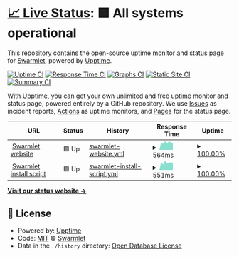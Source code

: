 # [📈 Live Status](https://status.swarmlet.dev): <!--live status--> **🟩 All systems operational**

This repository contains the open-source uptime monitor and status page for [Swarmlet](https://swarmlet.dev), powered by [Upptime](https://github.com/upptime/upptime).

[![Uptime CI](https://github.com/koj-co/upptime/workflows/Uptime%20CI/badge.svg)](https://github.com/koj-co/upptime/actions?query=workflow%3A%22Uptime+CI%22)
[![Response Time CI](https://github.com/koj-co/upptime/workflows/Response%20Time%20CI/badge.svg)](https://github.com/koj-co/upptime/actions?query=workflow%3A%22Response+Time+CI%22)
[![Graphs CI](https://github.com/koj-co/upptime/workflows/Graphs%20CI/badge.svg)](https://github.com/koj-co/upptime/actions?query=workflow%3A%22Graphs+CI%22)
[![Static Site CI](https://github.com/koj-co/upptime/workflows/Static%20Site%20CI/badge.svg)](https://github.com/koj-co/upptime/actions?query=workflow%3A%22Static+Site+CI%22)
[![Summary CI](https://github.com/koj-co/upptime/workflows/Summary%20CI/badge.svg)](https://github.com/koj-co/upptime/actions?query=workflow%3A%22Summary+CI%22)

With [Upptime](https://upptime.js.org), you can get your own unlimited and free uptime monitor and status page, powered entirely by a GitHub repository. We use [Issues](https://github.com/swarmlet/swarmlet/issues) as incident reports, [Actions](https://github.com/swarmlet/swarmlet/actions) as uptime monitors, and [Pages](https://status.swarmlet.dev) for the status page.

<!--start: status pages-->
<!-- This summary is generated by Upptime (https://github.com/upptime/upptime) -->
<!-- Do not edit this manually, your changes will be overwritten -->
<!-- prettier-ignore -->
| URL | Status | History | Response Time | Uptime |
| --- | ------ | ------- | ------------- | ------ |
| <img alt="" src="https://favicons.githubusercontent.com/swarmlet.dev" height="13"> [Swarmlet website](https://swarmlet.dev) | 🟩 Up | [swarmlet-website.yml](https://github.com/swarmlet/swarmlet-statuspage/commits/HEAD/history/swarmlet-website.yml) | <details><summary><img alt="Response time graph" src="./graphs/swarmlet-website/response-time-week.png" height="20"> 564ms</summary><br><a href="https://status.swarmlet.dev/history/swarmlet-website"><img alt="Response time 571" src="https://img.shields.io/endpoint?url=https%3A%2F%2Fraw.githubusercontent.com%2Fswarmlet%2Fswarmlet-statuspage%2FHEAD%2Fapi%2Fswarmlet-website%2Fresponse-time.json"></a><br><a href="https://status.swarmlet.dev/history/swarmlet-website"><img alt="24-hour response time 558" src="https://img.shields.io/endpoint?url=https%3A%2F%2Fraw.githubusercontent.com%2Fswarmlet%2Fswarmlet-statuspage%2FHEAD%2Fapi%2Fswarmlet-website%2Fresponse-time-day.json"></a><br><a href="https://status.swarmlet.dev/history/swarmlet-website"><img alt="7-day response time 564" src="https://img.shields.io/endpoint?url=https%3A%2F%2Fraw.githubusercontent.com%2Fswarmlet%2Fswarmlet-statuspage%2FHEAD%2Fapi%2Fswarmlet-website%2Fresponse-time-week.json"></a><br><a href="https://status.swarmlet.dev/history/swarmlet-website"><img alt="30-day response time 566" src="https://img.shields.io/endpoint?url=https%3A%2F%2Fraw.githubusercontent.com%2Fswarmlet%2Fswarmlet-statuspage%2FHEAD%2Fapi%2Fswarmlet-website%2Fresponse-time-month.json"></a><br><a href="https://status.swarmlet.dev/history/swarmlet-website"><img alt="1-year response time 571" src="https://img.shields.io/endpoint?url=https%3A%2F%2Fraw.githubusercontent.com%2Fswarmlet%2Fswarmlet-statuspage%2FHEAD%2Fapi%2Fswarmlet-website%2Fresponse-time-year.json"></a></details> | <details><summary><a href="https://status.swarmlet.dev/history/swarmlet-website">100.00%</a></summary><a href="https://status.swarmlet.dev/history/swarmlet-website"><img alt="All-time uptime 100.00%" src="https://img.shields.io/endpoint?url=https%3A%2F%2Fraw.githubusercontent.com%2Fswarmlet%2Fswarmlet-statuspage%2FHEAD%2Fapi%2Fswarmlet-website%2Fuptime.json"></a><br><a href="https://status.swarmlet.dev/history/swarmlet-website"><img alt="24-hour uptime 100.00%" src="https://img.shields.io/endpoint?url=https%3A%2F%2Fraw.githubusercontent.com%2Fswarmlet%2Fswarmlet-statuspage%2FHEAD%2Fapi%2Fswarmlet-website%2Fuptime-day.json"></a><br><a href="https://status.swarmlet.dev/history/swarmlet-website"><img alt="7-day uptime 100.00%" src="https://img.shields.io/endpoint?url=https%3A%2F%2Fraw.githubusercontent.com%2Fswarmlet%2Fswarmlet-statuspage%2FHEAD%2Fapi%2Fswarmlet-website%2Fuptime-week.json"></a><br><a href="https://status.swarmlet.dev/history/swarmlet-website"><img alt="30-day uptime 100.00%" src="https://img.shields.io/endpoint?url=https%3A%2F%2Fraw.githubusercontent.com%2Fswarmlet%2Fswarmlet-statuspage%2FHEAD%2Fapi%2Fswarmlet-website%2Fuptime-month.json"></a><br><a href="https://status.swarmlet.dev/history/swarmlet-website"><img alt="1-year uptime 100.00%" src="https://img.shields.io/endpoint?url=https%3A%2F%2Fraw.githubusercontent.com%2Fswarmlet%2Fswarmlet-statuspage%2FHEAD%2Fapi%2Fswarmlet-website%2Fuptime-year.json"></a></details>
| <img alt="" src="https://favicons.githubusercontent.com/get.swarmlet.dev" height="13"> [Swarmlet install script](https://get.swarmlet.dev) | 🟩 Up | [swarmlet-install-script.yml](https://github.com/swarmlet/swarmlet-statuspage/commits/HEAD/history/swarmlet-install-script.yml) | <details><summary><img alt="Response time graph" src="./graphs/swarmlet-install-script/response-time-week.png" height="20"> 551ms</summary><br><a href="https://status.swarmlet.dev/history/swarmlet-install-script"><img alt="Response time 632" src="https://img.shields.io/endpoint?url=https%3A%2F%2Fraw.githubusercontent.com%2Fswarmlet%2Fswarmlet-statuspage%2FHEAD%2Fapi%2Fswarmlet-install-script%2Fresponse-time.json"></a><br><a href="https://status.swarmlet.dev/history/swarmlet-install-script"><img alt="24-hour response time 515" src="https://img.shields.io/endpoint?url=https%3A%2F%2Fraw.githubusercontent.com%2Fswarmlet%2Fswarmlet-statuspage%2FHEAD%2Fapi%2Fswarmlet-install-script%2Fresponse-time-day.json"></a><br><a href="https://status.swarmlet.dev/history/swarmlet-install-script"><img alt="7-day response time 551" src="https://img.shields.io/endpoint?url=https%3A%2F%2Fraw.githubusercontent.com%2Fswarmlet%2Fswarmlet-statuspage%2FHEAD%2Fapi%2Fswarmlet-install-script%2Fresponse-time-week.json"></a><br><a href="https://status.swarmlet.dev/history/swarmlet-install-script"><img alt="30-day response time 584" src="https://img.shields.io/endpoint?url=https%3A%2F%2Fraw.githubusercontent.com%2Fswarmlet%2Fswarmlet-statuspage%2FHEAD%2Fapi%2Fswarmlet-install-script%2Fresponse-time-month.json"></a><br><a href="https://status.swarmlet.dev/history/swarmlet-install-script"><img alt="1-year response time 632" src="https://img.shields.io/endpoint?url=https%3A%2F%2Fraw.githubusercontent.com%2Fswarmlet%2Fswarmlet-statuspage%2FHEAD%2Fapi%2Fswarmlet-install-script%2Fresponse-time-year.json"></a></details> | <details><summary><a href="https://status.swarmlet.dev/history/swarmlet-install-script">100.00%</a></summary><a href="https://status.swarmlet.dev/history/swarmlet-install-script"><img alt="All-time uptime 99.99%" src="https://img.shields.io/endpoint?url=https%3A%2F%2Fraw.githubusercontent.com%2Fswarmlet%2Fswarmlet-statuspage%2FHEAD%2Fapi%2Fswarmlet-install-script%2Fuptime.json"></a><br><a href="https://status.swarmlet.dev/history/swarmlet-install-script"><img alt="24-hour uptime 100.00%" src="https://img.shields.io/endpoint?url=https%3A%2F%2Fraw.githubusercontent.com%2Fswarmlet%2Fswarmlet-statuspage%2FHEAD%2Fapi%2Fswarmlet-install-script%2Fuptime-day.json"></a><br><a href="https://status.swarmlet.dev/history/swarmlet-install-script"><img alt="7-day uptime 100.00%" src="https://img.shields.io/endpoint?url=https%3A%2F%2Fraw.githubusercontent.com%2Fswarmlet%2Fswarmlet-statuspage%2FHEAD%2Fapi%2Fswarmlet-install-script%2Fuptime-week.json"></a><br><a href="https://status.swarmlet.dev/history/swarmlet-install-script"><img alt="30-day uptime 100.00%" src="https://img.shields.io/endpoint?url=https%3A%2F%2Fraw.githubusercontent.com%2Fswarmlet%2Fswarmlet-statuspage%2FHEAD%2Fapi%2Fswarmlet-install-script%2Fuptime-month.json"></a><br><a href="https://status.swarmlet.dev/history/swarmlet-install-script"><img alt="1-year uptime 99.99%" src="https://img.shields.io/endpoint?url=https%3A%2F%2Fraw.githubusercontent.com%2Fswarmlet%2Fswarmlet-statuspage%2FHEAD%2Fapi%2Fswarmlet-install-script%2Fuptime-year.json"></a></details>

<!--end: status pages-->

[**Visit our status website →**](https://status.swarmlet.dev)

## 📄 License

- Powered by: [Upptime](https://github.com/upptime/upptime)
- Code: [MIT](./LICENSE) © [Swarmlet](https://swarmlet.dev)
- Data in the `./history` directory: [Open Database License](https://opendatacommons.org/licenses/odbl/1-0/)
